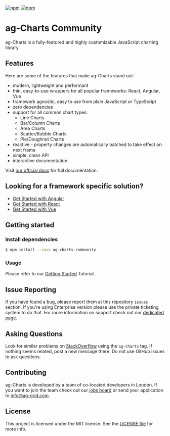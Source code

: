[![npm](https://img.shields.io/npm/dm/ag-charts-community.svg)](https://www.npmjs.com/package/ag-charts-community)
[![npm](https://img.shields.io/npm/dt/ag-charts-community.svg)](https://www.npmjs.com/package/ag-charts-community)

# ag-Charts Community

ag-Charts is a fully-featured and highly customizable JavaScript charting library.

## Features

Here are some of the features that make ag-Charts stand out:

* modern, lightweight and performant
* thin, easy-to-use wrappers for all popular frameworks: React, Angular, Vue
* framework agnostic, easy to use from plain JavaScript or TypeScript
* zero dependencies
* support for all common chart types:
    * Line Charts
    * Bar/Column Charts
    * Area Charts
    * Scatter/Bubble Charts
    * Pie/Doughnut Charts
* reactive - property changes are automatically batched to take effect on next frame
* simple, clean API
* interactive documentation

Visit [our official docs](https://www.ag-grid.com/javascript-charts-overview/?utm_source=ag-charts-readme&utm_medium=repository&utm_campaign=github) for full documentation.

## Looking for a framework specific solution?

* [Get Started with Angular](https://www.ag-grid.com/angular-charts/?utm_source=ag-charts-readme&utm_medium=repository&utm_campaign=github)
* [Get Started with React](https://www.ag-grid.com/react-charts/?utm_source=ag-charts-readme&utm_medium=repository&utm_campaign=github)
* [Get Started with Vue](https://www.ag-grid.com/vuejs-charts/?utm_source=ag-charts-readme&utm_medium=repository&utm_campaign=github)

## Getting started

### Install dependencies

```sh
$ npm install --save ag-charts-community
```

### Usage

Please refer to our [Getting Started](https://www.ag-grid.com/javascript-charts/) Tutorial.

## Issue Reporting

If you have found a bug, please report them at this repository `issues` section. If you're using Enterprise version please use the private ticketing system to do that. For more information on support check out our [dedicated page](https://www.ag-grid.com/support.php?utm_source=ag-charts-readme&utm_medium=repository&utm_campaign=github).

## Asking Questions

Look for similar problems on [StackOverflow](https://stackoverflow.com/questions/tagged/ag-charts) using the `ag-charts` tag. If nothing seems related, post a new message there. Do not use GitHub issues to ask questions.

## Contributing

ag-Charts is developed by a team of co-located developers in London. If you want to join the team check out our [jobs board](https://www.ag-grid.com/ag-grid-jobs-board/?utm_source=ag-charts-readme&utm_medium=repository&utm_campaign=github) or send your application to info@ag-grid.com.

## License

This project is licensed under the MIT license. See the [LICENSE file](./LICENSE.txt) for more info.
